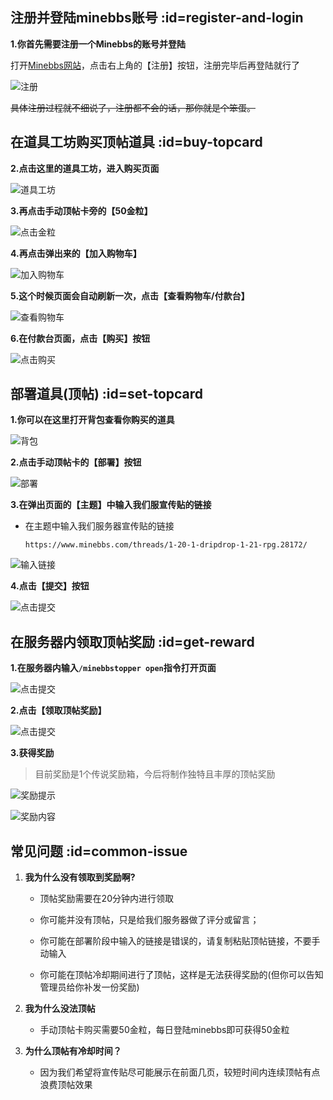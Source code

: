 ## 注册并登陆minebbs账号 :id=register-and-login
    
**1.你首先需要注册一个Minebbs的账号并登陆**

打开[Minebbs网站](https://www.minebbs.com/)，点击右上角的【注册】按钮，注册完毕后再登陆就行了

![注册](pics/bbstopper/register.png)

~~具体注册过程就不细说了，注册都不会的话，那你就是个笨蛋。~~

## 在道具工坊购买顶帖道具 :id=buy-topcard

**2.点击这里的道具工坊，进入购买页面**

![道具工坊](pics/bbstopper/daojugongfang.png)

**3.再点击手动顶帖卡旁的【50金粒】**

![点击金粒](pics/bbstopper/dianjijinli.png)

**4.再点击弹出来的【加入购物车】**

![加入购物车](pics/bbstopper/gouwuche.png)

**5.这个时候页面会自动刷新一次，点击【查看购物车/付款台】**

![查看购物车](pics/bbstopper/chakangouwuche.png)

**6.在付款台页面，点击【购买】按钮**

![点击购买](pics/bbstopper/dianjigoumai.png)


## 部署道具(顶帖) :id=set-topcard

**1.你可以在这里打开背包查看你购买的道具**

![背包](pics/bbstopper/beibao.png)

**2.点击手动顶帖卡的【部署】按钮**

![部署](pics/bbstopper/bushu.png)


**3.在弹出页面的【主题】中输入我们服宣传贴的链接**

+ 在主题中输入我们服务器宣传贴的链接

    `https://www.minebbs.com/threads/1-20-1-dripdrop-1-21-rpg.28172/`

![输入链接](pics/bbstopper/shurulianjie.png)


**4.点击【提交】按钮**

![点击提交](pics/bbstopper/dianjitijiao.png)

## 在服务器内领取顶帖奖励 :id=get-reward

**1.在服务器内输入`/minebbstopper open`指令打开页面**

![点击提交](pics/bbstopper/minebbstopper.png)

**2.点击【领取顶帖奖励】**

![点击提交](pics/bbstopper/dianjilingqu.png)

**3.获得奖励**

> 目前奖励是1个传说奖励箱，今后将制作独特且丰厚的顶帖奖励

![奖励提示](pics/bbstopper/jianglitishi.png)

![奖励内容](pics/bbstopper/jianglineirong.png)


## 常见问题 :id=common-issue

1. **我为什么没有领取到奖励啊?**
   
    + 顶帖奖励需要在20分钟内进行领取

    + 你可能并没有顶帖，只是给我们服务器做了评分或留言；

    + 你可能在部署阶段中输入的链接是错误的，请复制粘贴顶帖链接，不要手动输入

    + 你可能在顶帖冷却期间进行了顶帖，这样是无法获得奖励的(但你可以告知管理员给你补发一份奖励)

2. **我为什么没法顶帖**

    + 手动顶帖卡购买需要50金粒，每日登陆minebbs即可获得50金粒

3. **为什么顶帖有冷却时间？**

    + 因为我们希望将宣传贴尽可能展示在前面几页，较短时间内连续顶帖有点浪费顶帖效果


